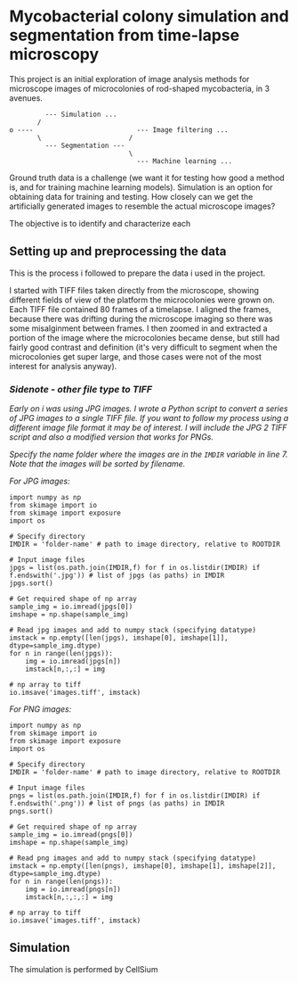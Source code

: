 Mycobacterial colony simulation and segmentation from time-lapse microscopy
===========================================================================
This project is an initial exploration of image analysis methods for microscope images of microcolonies of rod-shaped mycobacteria, in 3 avenues. 

```
         --- Simulation ...
       /
o ----                          --- Image filtering ...
       \                      /
         --- Segmentation --- 
                              \
                                --- Machine learning ...
```

Ground truth data is a challenge (we want it for testing how good a method is, and for training machine learning models). Simulation is an option for obtaining data for training and testing. How closely can we get the artificially generated images to resemble the actual microscope images?

The objective is to identify and characterize each 

Setting up and preprocessing the data
-------------------------------------
This is the process i followed to prepare the data i used in the project.

I started with TIFF files taken directly from the microscope, showing different fields of view of the platform the microcolonies were grown on. Each TIFF file contained 80 frames of a timelapse. I aligned the frames, because there was drifting during the microscope imaging so there was some misalginment between frames. I then zoomed in and extracted a portion of the image where the microcolonies became dense, but still had fairly good contrast and definition (it's very difficult to segment when the microcolonies get super large, and those cases were not of the most interest for analysis anyway).


### _Sidenote - other file type to TIFF_

_Early on i was using JPG images. I wrote a Python script to convert a series of JPG images to a single TIFF file. If you want to follow my process using a different image file format it may be of interest. I will include the JPG 2 TIFF script and also a modified version that works for PNGs._

_Specify the name folder where the images are in the `IMDIR` variable in line 7. Note that the images will be sorted by filename._

_For JPG images:_
```
import numpy as np
from skimage import io
from skimage import exposure
import os

# Specify directory
IMDIR = 'folder-name' # path to image directory, relative to ROOTDIR

# Input image files
jpgs = list(os.path.join(IMDIR,f) for f in os.listdir(IMDIR) if f.endswith('.jpg')) # list of jpgs (as paths) in IMDIR
jpgs.sort()

# Get required shape of np array
sample_img = io.imread(jpgs[0])
imshape = np.shape(sample_img)

# Read jpg images and add to numpy stack (specifying datatype)
imstack = np.empty([len(jpgs), imshape[0], imshape[1]], dtype=sample_img.dtype)
for n in range(len(jpgs)):
    img = io.imread(jpgs[n])
    imstack[n,:,:] = img

# np array to tiff
io.imsave('images.tiff', imstack)
```

_For PNG images:_
```
import numpy as np
from skimage import io
from skimage import exposure
import os

# Specify directory
IMDIR = 'folder-name' # path to image directory, relative to ROOTDIR

# Input image files
pngs = list(os.path.join(IMDIR,f) for f in os.listdir(IMDIR) if f.endswith('.png')) # list of pngs (as paths) in IMDIR
pngs.sort()

# Get required shape of np array
sample_img = io.imread(pngs[0])
imshape = np.shape(sample_img)

# Read png images and add to numpy stack (specifying datatype)
imstack = np.empty([len(pngs), imshape[0], imshape[1], imshape[2]], dtype=sample_img.dtype)
for n in range(len(pngs)):
    img = io.imread(pngs[n])
    imstack[n,:,:,:] = img

# np array to tiff
io.imsave('images.tiff', imstack)
```

Simulation
----------
The simulation is performed by CellSium






























